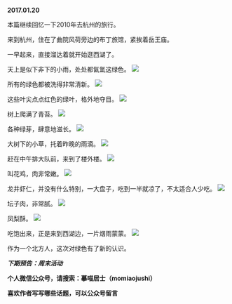 
          
**2017.01.20**

本篇继续回忆一下2010年去杭州的旅行。

来到杭州，住在了曲院风荷旁边的布丁旅馆，紧挨着岳王庙。

一早起来，直接溜达着就开始逛西湖了。

天上是似下非下的小雨，处处都氤氲这绿色。
![](https://pic1.zhimg.com/v2-6c68b7817b0dc63fb77459ae5b5cd849.jpg)


所有的绿色都被洗得非常清新。
![](https://pic1.zhimg.com/v2-534142dd76152091a0205cd7ba2fd999.jpg)


这些叶尖点点红色的绿叶，格外地夺目。
![](https://pic1.zhimg.com/v2-f89ae7a47ee2ed91679b6bac78b13a44.jpg)


树上爬满了青苔。
![](https://pic3.zhimg.com/v2-7eb8fbd33d52ed28b588ae1dddea7bc2.jpg)


各种绿芽，肆意地滋长。
![](https://pic1.zhimg.com/v2-b6e6b448d75d486e9b822f4ec3b5dd1c.jpg)


大树下的小草，托着昨晚的雨滴。
![](https://pic3.zhimg.com/v2-0603ec96ed3f9eb448dadbae0632d717.jpg)


赶在中午排大队前，来到了楼外楼。
![](https://pic2.zhimg.com/v2-b8efed5a17376e803f2479331fb9addb.jpg)


叫花鸡，肉非常嫩。
![](https://pic1.zhimg.com/v2-4f22d061978ddadf2f6e225ea7f9e65c.jpg)


龙井虾仁，并没有什么特别，一大盘子，吃到一半就凉了，不太适合人少吃。
![](https://pic1.zhimg.com/v2-c032543e74ea44cd5a7b2449694ecf7a.jpg)


坛子肉，非常腻。
![](https://pic4.zhimg.com/v2-1bde67bffa359d4b8f3980f7e8d4d218.jpg)


凤梨酥。
![](https://pic1.zhimg.com/v2-09936448f5fc094e314cd8258477509b.jpg)


吃饱出来，正是来到西湖边，一片烟雨蒙蒙。
![](https://pic1.zhimg.com/v2-eeb90f5b7813cda68d64a880ba77cfb2.jpg)


作为一个北方人，这次对绿色有了新的认识。


***下期预告：周末活动***


**个人微信公众号，请搜索：摹喵居士（momiaojushi）**

**喜欢作者写写哪些话题，可以公众号留言**

        